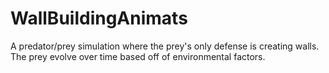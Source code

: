 WallBuildingAnimats
===================

A predator/prey simulation where the prey's only defense is creating walls. The prey evolve over time based off of environmental factors.